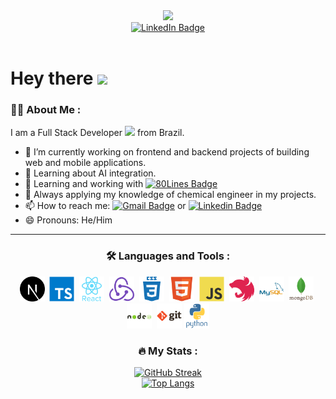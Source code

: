 <div id="header" align="center">
  <img src="https://media.giphy.com/media/CcwLAV11cALh3OuEJ5/giphy.gif" width="300"/>
</div>
<div id="badges" align="center">
  <a href="https://www.linkedin.com/in/alvaro-palma/">
    <img src="https://img.shields.io/badge/LinkedIn-blue?style=for-the-badge&logo=linkedin&logoColor=white" alt="LinkedIn Badge"/>
  </a>
<!--   <a href="your-youtube-URL">
    <img src="https://img.shields.io/badge/YouTube-red?style=for-the-badge&logo=youtube&logoColor=white" alt="Youtube Badge"/>
  </a>
  <a href="your-twitter-URL">
    <img src="https://img.shields.io/badge/Twitter-blue?style=for-the-badge&logo=twitter&logoColor=white" alt="Twitter Badge"/>
  </a> -->
</div>
<div align="center">
  <img src="https://komarev.com/ghpvc/?username=Arvo-palma&style=flat-square&color=blue" alt=""/>
 <div/>
<h1 align="left">
  Hey there
  <img src="https://media.giphy.com/media/hvRJCLFzcasrR4ia7z/giphy.gif" width="30"/>
</h1>
<div align="left">

### :man_technologist: About Me :
  
I am a Full Stack Developer <img src="https://media.giphy.com/media/WUlplcMpOCEmTGBtBW/giphy.gif" width="30"> from Brazil. 
 
  - 🔭 I’m currently working on frontend and backend projects of building web and mobile applications.
  - 🌱 Learning about AI integration.
  - 👯 Learning and working with [![80Lines Badge](https://img.shields.io/badge/80Lines-Software%20Development-lightgrey)](https://www.80lines.com/)
  - 🤔 Always applying my knowledge of chemical engineer in my projects.
  - 📫 How to reach me: [![Gmail Badge](https://img.shields.io/badge/-contact.alvaro.palma%40gmail.com-red)](contact.alvaro.palma@gmail.com) or [![Linkedin Badge](https://img.shields.io/badge/-LinkedIn-blue?style=flat&logo=Linkedin&logoColor=white)](https://www.linkedin.com/in/alvaro-palma/)
  - 😄 Pronouns: He/Him
</div>
  
 ---

### :hammer_and_wrench: Languages and Tools :
<div>
  <img src="https://github.com/devicons/devicon/blob/master/icons/nextjs/nextjs-original.svg" title="Next.js" alt="Next.js" width="40" height="40"/>&nbsp;
  <img src="https://github.com/devicons/devicon/blob/master/icons/typescript/typescript-original.svg" title="Typescript" alt="Typescript" width="40" height="40"/>&nbsp;
  <img src="https://github.com/devicons/devicon/blob/master/icons/react/react-original-wordmark.svg" title="React" alt="React" width="40" height="40"/>&nbsp;
  <img src="https://github.com/devicons/devicon/blob/master/icons/redux/redux-original.svg" title="Redux" alt="Redux " width="40" height="40"/>&nbsp;
  <img src="https://github.com/devicons/devicon/blob/master/icons/css3/css3-plain-wordmark.svg"  title="CSS3" alt="CSS" width="40" height="40"/>&nbsp;
  <img src="https://github.com/devicons/devicon/blob/master/icons/html5/html5-original.svg" title="HTML5" alt="HTML" width="40" height="40"/>&nbsp;
  <img src="https://github.com/devicons/devicon/blob/master/icons/javascript/javascript-original.svg" title="JavaScript" alt="JavaScript" width="40" height="40"/>&nbsp;
  <img src="https://github.com/devicons/devicon/blob/master/icons/nestjs/nestjs-plain.svg" title="Nest.JS"  alt="NestJS" width="40" height="40"/>&nbsp;
  <img src="https://github.com/devicons/devicon/blob/master/icons/mysql/mysql-original-wordmark.svg" title="MySQL"  alt="MySQL" width="40" height="40"/>&nbsp;
  <img src="https://github.com/devicons/devicon/blob/master/icons/mongodb/mongodb-original-wordmark.svg" title="MongoDB"  alt="MongoDB" width="40" height="40"/>&nbsp;
  <img src="https://github.com/devicons/devicon/blob/master/icons/nodejs/nodejs-original-wordmark.svg" title="NodeJS" alt="NodeJS" width="40" height="40"/>&nbsp;
  <img src="https://github.com/devicons/devicon/blob/master/icons/git/git-original-wordmark.svg" title="Git" **alt="Git" width="40" height="40"/>
  <img src="https://github.com/devicons/devicon/blob/master/icons/python/python-original-wordmark.svg" title="Python" **alt="Python" width="40" height="40"/>
</div>

### :fire: My Stats :
  [![GitHub Streak](http://github-readme-streak-stats.herokuapp.com?user=arvo-palma&theme=dark&date_format=j%20M%5B%20Y%5D)](https://git.io/streak-stats)
  <br>
  [![Top Langs](https://github-readme-stats.vercel.app/api/top-langs/?username=arvo-palma&layout=compact&theme=vision-friendly-dark)](https://github.com/anuraghazra/github-readme-stats)
